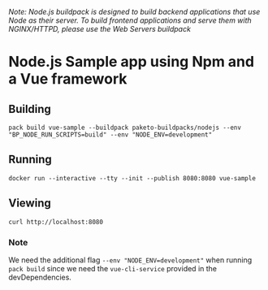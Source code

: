 <i> Note: Node.js buildpack is designed to build backend applications that use Node as their server.
To build frontend applications and serve them with NGINX/HTTPD, please use the Web Servers buildpack </i>

# Node.js Sample app using Npm and a Vue framework

## Building

`pack build vue-sample --buildpack paketo-buildpacks/nodejs --env "BP_NODE_RUN_SCRIPTS=build" --env "NODE_ENV=development"`

## Running

`docker run --interactive --tty --init --publish 8080:8080 vue-sample`

## Viewing

`curl http://localhost:8080`

### Note

We need the additional flag `--env "NODE_ENV=development"` when running `pack build` since we need the `vue-cli-service` provided in the devDependencies.
